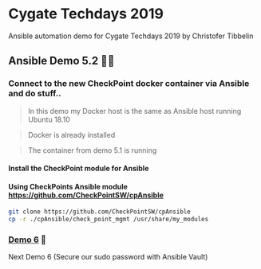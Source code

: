 # Cygate Techdays 2019
Ansible automation demo for Cygate Techdays 2019 by Christofer Tibbelin

## Ansible Demo 5.2 :whale::metal:

### Connect to the new CheckPoint docker container via Ansible and do stuff..

> In this demo my Docker host is the same as Ansible host running Ubuntu 18.10

> Docker is already installed

> The container from demo 5.1 is running
#### Install the CheckPoint module for Ansible
#### Using CheckPoints Ansible module https://github.com/CheckPointSW/cpAnsible
```sh
git clone https://github.com/CheckPointSW/cpAnsible
cp -r ./cpAnsible/check_point_mgmt /usr/share/my_modules
```

### [Demo 6](../demo6/) :dog:
Next Demo 6 (Secure our sudo password with Ansible Vault)

